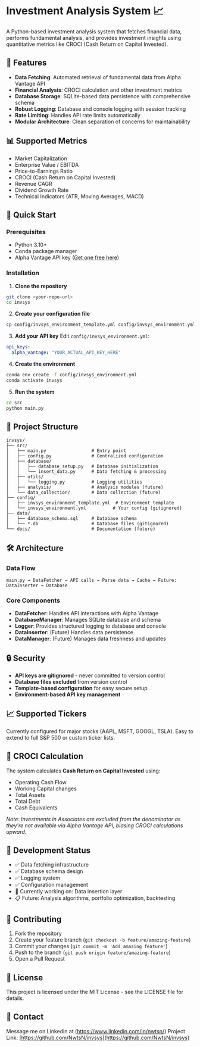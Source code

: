 # Investment Analysis System 📈

A Python-based investment analysis system that fetches financial data, performs fundamental analysis, and provides investment insights using quantitative metrics like CROCI (Cash Return on Capital Invested).

## 🚀 Features

- **Data Fetching**: Automated retrieval of fundamental data from Alpha Vantage API
- **Financial Analysis**: CROCI calculation and other investment metrics
- **Database Storage**: SQLite-based data persistence with comprehensive schema
- **Robust Logging**: Database and console logging with session tracking
- **Rate Limiting**: Handles API rate limits automatically
- **Modular Architecture**: Clean separation of concerns for maintainability

## 📊 Supported Metrics

- Market Capitalization
- Enterprise Value / EBITDA
- Price-to-Earnings Ratio
- CROCI (Cash Return on Capital Invested)
- Revenue CAGR
- Dividend Growth Rate
- Technical Indicators (ATR, Moving Averages, MACD)

## 🔧 Quick Start

### Prerequisites
- Python 3.10+
- Conda package manager
- Alpha Vantage API key ([Get one free here](https://www.alphavantage.co/support/#api-key))

### Installation

1. **Clone the repository**
```bash
git clone <your-repo-url>
cd invsys
```

2. **Create your configuration file**
```bash
cp config/invsys_environment_template.yml config/invsys_environment.yml
```

3. **Add your API key**
Edit `config/invsys_environment.yml`:
```yaml
api_keys:
  alpha_vantage: "YOUR_ACTUAL_API_KEY_HERE"
```

4. **Create the environment**
```bash
conda env create -f config/invsys_environment.yml
conda activate invsys
```

5. **Run the system**
```bash
cd src
python main.py
```

## 📁 Project Structure

```
invsys/
├── src/
│   ├── main.py                 # Entry point
│   ├── config.py               # Centralized configuration
│   ├── database/
│   │   ├── database_setup.py   # Database initialization
│   │   └── insert_data.py      # Data fetching & processing
│   ├── utils/
│   │   └── logging.py          # Logging utilities
│   ├── analysis/               # Analysis modules (future)
│   └── data_collection/        # Data collection (future)
├── config/
│   ├── invsys_environment_template.yml  # Environment template
│   └── invsys_environment.yml          # Your config (gitignored)
├── data/
│   ├── database_schema.sql     # Database schema
│   └── *.db                    # Database files (gitignored)
└── docs/                       # Documentation (future)
```

## 🛠️ Architecture

### Data Flow
```
main.py → DataFetcher → API calls → Parse data → Cache → Future: DataInserter → Database
```

### Core Components
- **DataFetcher**: Handles API interactions with Alpha Vantage
- **DatabaseManager**: Manages SQLite database and schema
- **Logger**: Provides structured logging to database and console
- **DataInserter**: (Future) Handles data persistence
- **DataManager**: (Future) Manages data freshness and updates

## 🔒 Security

- **API keys are gitignored** - never committed to version control
- **Database files excluded** from version control
- **Template-based configuration** for easy secure setup
- **Environment-based API key management**

## 📈 Supported Tickers

Currently configured for major stocks (AAPL, MSFT, GOOGL, TSLA). Easy to extend to full S&P 500 or custom ticker lists.

## 🧮 CROCI Calculation

The system calculates **Cash Return on Capital Invested** using:
- Operating Cash Flow
- Working Capital changes  
- Total Assets
- Total Debt
- Cash Equivalents

*Note: Investments in Associates are excluded from the denominator as they're not available via Alpha Vantage API, biasing CROCI calculations upward.*

## 🚧 Development Status

- ✅ Data fetching infrastructure
- ✅ Database schema design
- ✅ Logging system
- ✅ Configuration management
- 🔄 Currently working on: Data insertion layer
- 📋 Future: Analysis algorithms, portfolio optimization, backtesting

## 🤝 Contributing

1. Fork the repository
2. Create your feature branch (`git checkout -b feature/amazing-feature`)
3. Commit your changes (`git commit -m 'Add amazing feature'`)
4. Push to the branch (`git push origin feature/amazing-feature`)
5. Open a Pull Request

## 📄 License

This project is licensed under the MIT License - see the LICENSE file for details.

## 📧 Contact

Message me on Linkedin at (https://www.linkedin.com/in/nwtsn/)
Project Link: [https://github.com/NwtsN/invsys](https://github.com/NwtsN/invsys) 